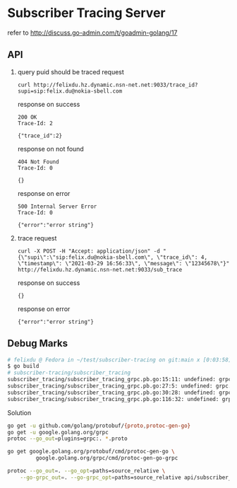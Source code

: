 # Subscriber Tracing Server
refer to http://discuss.go-admin.com/t/goadmin-golang/17

## API
1. query puid should be traced
   request
   ```
   curl http://felixdu.hz.dynamic.nsn-net.net:9033/trace_id?supi=sip:felix.du@nokia-sbell.com
   ```
   response on success
   ```
   200 OK
   Trace-Id: 2

   {"trace_id":2}
   ```
   response on not found
   ```
   404 Not Found
   Trace-Id: 0

   {}
   ```
   response on error
   ```
   500 Internal Server Error
   Trace-Id: 0

   {"error":"error string"}
   ```

2. trace
   request
   ```
   curl -X POST -H "Accept: application/json" -d "{\"supi\":\"sip:felix.du@nokia-sbell.com\", \"trace_id\": 4, \"timestamp\": \"2021-03-29 16:56:33\", \"message\": \"12345678\"}" http://felixdu.hz.dynamic.nsn-net.net:9033/sub_trace
   ```
   response on success
   ```
   {}
   ```
   response on error
   ```
   {"error":"error string"}
   ```

## Debug Marks
```sh
# felixdu @ Fedora in ~/test/subscriber-tracing on git:main x [0:03:58]
$ go build
# subscriber-tracing/subscriber_tracing
subscriber_tracing/subscriber_tracing_grpc.pb.go:15:11: undefined: grpc.SupportPackageIsVersion7
subscriber_tracing/subscriber_tracing_grpc.pb.go:27:5: undefined: grpc.ClientConnInterface
subscriber_tracing/subscriber_tracing_grpc.pb.go:30:28: undefined: grpc.ClientConnInterface
subscriber_tracing/subscriber_tracing_grpc.pb.go:116:32: undefined: grpc.ServiceRegistrar
```

Solution
```sh
go get -u github.com/golang/protobuf/{proto,protoc-gen-go}
go get -u google.golang.org/grpc
protoc --go_out=plugins=grpc:. *.proto
```

```sh
go get google.golang.org/protobuf/cmd/protoc-gen-go \
         google.golang.org/grpc/cmd/protoc-gen-go-grpc

protoc --go_out=. --go_opt=paths=source_relative \
    --go-grpc_out=. --go-grpc_opt=paths=source_relative api/subscriber_tracing.proto
```
